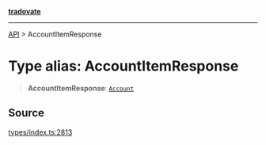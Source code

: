[**tradovate**](../README.md)

***

[API](../API.md) > AccountItemResponse

# Type alias: AccountItemResponse

> **AccountItemResponse**: [`Account`](type-alias.Account.md)

## Source

[types/index.ts:2813](https://github.com/cgilly2fast/tradovate-typescript/blob/b1caea5/src/types/index.ts#L2813)
